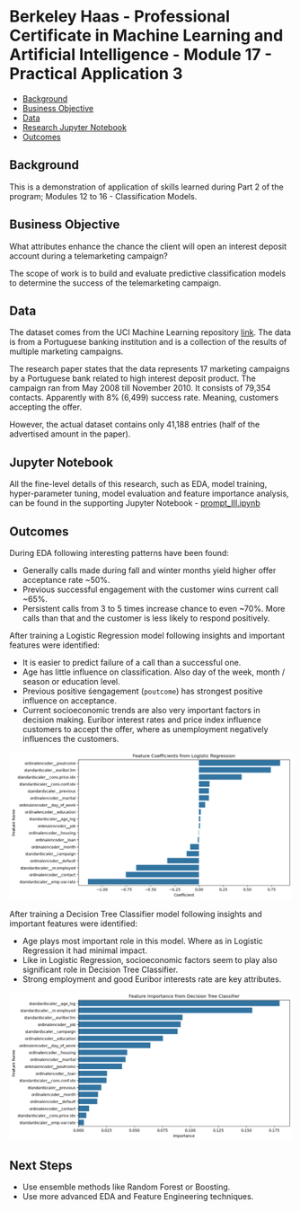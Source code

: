 # Berkeley Haas - Professional Certificate in Machine Learning and Artificial Intelligence - Module 17 - Practical Application 3

<!-- TOC depthfrom:2 -->

- [Background](#background)
- [Business Objective](#business-objective)
- [Data](#data)
- [Research Jupyter Notebook](#research-jupyter-notebook)
- [Outcomes](#outcomes)

<!-- /TOC -->

## Background

This is a demonstration of application of skills learned during Part 2 of the program; Modules 12 to 16 - Classification Models.

## Business Objective  

What attributes enhance the chance the client will open an interest deposit account during a telemarketing campaign?

The scope of work is to build and evaluate predictive classification models to determine the success of the telemarketing campaign.

## Data

The dataset comes from the UCI Machine Learning repository [link](https://archive.ics.uci.edu/ml/datasets/bank+marketing). The data is from a Portuguese banking institution and is a collection of the results of multiple marketing campaigns.

The research paper states that the data represents 17 marketing campaigns by a Portuguese bank related to high interest deposit product. The campaign ran from May 2008 till November 2010. It consists of 79,354 contacts. Apparently with 8% (6,499) success rate. Meaning, customers accepting the offer. 

However, the actual dataset contains only 41,188 entries (half of the advertised amount in the paper).

## Jupyter Notebook

All the fine-level details of this research, such as EDA, model training, hyper-parameter tuning, model evaluation and feature importance analysis, can be found in the supporting Jupyter Notebook - [prompt_III.ipynb](prompt_III.ipynb)

## Outcomes

During EDA following interesting patterns have been found:
* Generally calls made during fall and winter months yield higher offer acceptance rate ~50%.  
* Previous successful engagement with the customer wins current call ~65%.
* Persistent calls from 3 to 5 times increase chance to even ~70%. More calls than that and the customer is less likely to respond positively.

After training a Logistic Regression model following insights and important features were identified:
* It is easier to predict failure of a call than a successful one.
* Age has little influence on classification. Also day of the week, month / season or education level.
* Previous positive śengagement (`poutcome`) has strongest positive influence on acceptance.
* Current socioeconomic trends are also very important factors in decision making. Euribor interest rates and price index influence customers to accept the offer, where as unemployment negatively influences the customers.

![alt text](images/lr_coef.png)

After training a Decision Tree Classifier model following insights and important features were identified:
* Age plays most important role in this model. Where as in Logistic Regression it had minimal impact.
* Like in Logistic Regression, socioeconomic factors seem to play also significant role in Decision Tree Classifier.
* Strong employment and good Euribor interests rate are key attributes.

![alt text](images/dct_importance.png)

## Next Steps

* Use ensemble methods like Random Forest or Boosting.
* Use more advanced EDA and Feature Engineering techniques.
